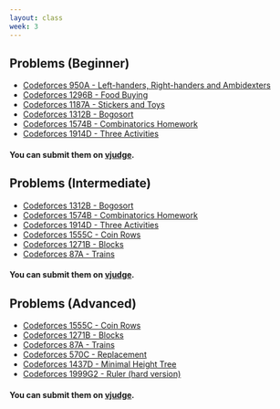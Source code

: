 ```yaml
---
layout: class
week: 3
---
```


## Problems (Beginner)
<div class="ybox" markdown="1">

- [Codeforces 950A - Left-handers, Right-handers and Ambidexters](https://codeforces.com/contest/950/problem/A)
- [Codeforces 1296B - Food Buying](https://codeforces.com/contest/1296/problem/B)
- [Codeforces 1187A - Stickers and Toys](https://codeforces.com/contest/1187/problem/A)
- [Codeforces 1312B - Bogosort](https://codeforces.com/contest/1312/problem/B)
- [Codeforces 1574B - Combinatorics Homework](https://codeforces.com/contest/1574/problem/B)
- [Codeforces 1914D - Three Activities](https://codeforces.com/contest/1914/problem/D)

#### You can submit them on [vjudge](https://vjudge.net/contest/668124).
</div>

## Problems (Intermediate)
<div class="ybox" markdown="1">

- [Codeforces 1312B - Bogosort](https://codeforces.com/contest/1312/problem/B)
- [Codeforces 1574B - Combinatorics Homework](https://codeforces.com/contest/1574/problem/B)
- [Codeforces 1914D - Three Activities](https://codeforces.com/contest/1914/problem/D)
- [Codeforces 1555C - Coin Rows](https://codeforces.com/contest/1555/problem/C)
- [Codeforces 1271B - Blocks](https://codeforces.com/contest/1271/problem/B)
- [Codeforces 87A - Trains](https://codeforces.com/contest/87/problem/A)

#### You can submit them on [vjudge](https://vjudge.net/contest/668125).
</div>

## Problems (Advanced)
<div class="ybox" markdown="1">

- [Codeforces 1555C - Coin Rows](https://codeforces.com/contest/1555/problem/C)
- [Codeforces 1271B - Blocks](https://codeforces.com/contest/1271/problem/B)
- [Codeforces 87A - Trains](https://codeforces.com/contest/87/problem/A)
- [Codeforces 570C - Replacement](https://codeforces.com/contest/570/problem/C)
- [Codeforces 1437D - Minimal Height Tree](https://codeforces.com/contest/1437/problem/D)
- [Codeforces 1999G2 - Ruler (hard version)](https://codeforces.com/contest/1999/problem/G2)

#### You can submit them on [vjudge](https://vjudge.net/contest/668126).
</div>
